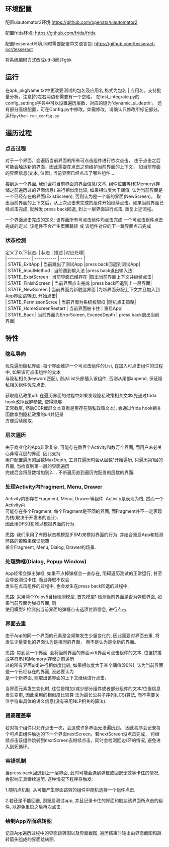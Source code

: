 ## 环境配置
配置uiautomator2环境:https://github.com/openatx/uiautomator2

配置frida环境: https://github.com/frida/frida

配置tesseract环境,同时需要配置中文语言包:  https://github.com/tesseract-ocr/tesseract

将系统编码方式改成utf-8而非gbk

## 运行
在apk_pkgName.txt中更改要测试的包名及应用名,格式为包名 | 应用名。支持批量分析。注意|的左右两边都需要有一个空格。
在test_integrate.py的config_settings字典中可以设置遍历层数，对应的键为'dynamic_ui_depth'。
还有部分高级配置，可在Config.py中修改。如需修改，请确认只修改所标记部分。
运行`python run_config.py`

## 遍历过程
### 点击过程
对于一个界面，会遍历当前界面的所有可点击组件进行依次点击，
由于点击之后可能会触达新的界面，因此需要在点击之前维护当前界面的上下文，
如当前界面的界面信息(文本, 位置), 当前界面已经点击了哪些组件...

每到达一个界面, 我们会将当前界面的界面信息(文本, 组件位置等)和Memory(存储之前遍历过的界面信息)
进行相似度比较, 如果相似度大于阈值, 认为当前界面是一个已经存在的界面(ExistScreen), 否则认为是一个新的界面(NewScreen)。
取出当前界面的上下文后，从上次点击未完成的组件开始继续点击。如果当前界面已经点击完成, 就触发
press back回退, 到上一层界面进行点击, 重复上述流程。

一个界面点击完成的定义: 该界面所有可点击组件均点击完成
一个可点击组件点击完成的定义: 该组件不会产生页面跳转 或 该组件对应的下一跳界面点击完成

### 状态检测
定义了以下状态:
| 状态     | 描述 |对应处理|  
| ----------- | ----------- | ----------- |  
| STATE_ExitApp      | 当前跳出了测试App       |press back回退到测试App|  
| STATE_InputMethod   | 当前遇到输入法        |press back退出输入法|  
| STATE_ExistScreen   | 当前界面已经存在        |取出当前界面上下文并继续点击|  
| STATE_FinishScreen   | 当前界面点击完成        |press back回退到上一层界面|  
| STATE_NewScreen   | 当前界面为新触达界面        |为新界面分配上下文并且加入到App界面跳转图, 开始点击|  
| STATE_PermissonScree   | 当前界面为系统权限框        |随机点击策略|  
| STATE_HomeScreenRestart | 当前界面被卡住 | 重启App|  
| STATE_Back | 当前界面为ErrorScreen, ExceedDepth | press back退出当前界面|

## 特性

### 隐私导向
优先遍历隐私界面: 每个界面维护一个可点击组件的List, 在加入可点击组件的过程中, 如果该可点击组件的文本  
与隐私相关(keyword匹配), 则从List头部插入该组件, 否则从尾部append, 保证隐私相关组件优先点击. 

获取隐私政策url: 在遍历界面的过程中如果发现隐私政策相关文本(先通过frida hook改掉截屏参数, 使得能够  
正常截屏, 然后OCR截屏文本查看是否存在隐私政策文本), 会通过frida hook相关函数拿到隐私政策的url并记录  
方便后续爬取.

### 层次遍历
由于商业化的App非常复杂, 可能存在数百个Activity和数万个界面, 而用户未必关心非常深层的界面. 因此支持  
用户配置遍历的层数MaxDepth, 工具在遍历时会从层数1开始遍历, 只遍历第1层的界面, 当检查到第一层的界面遍历  
完成后会将层数增加到2.... 不断遍历直到遍历完配置的层数的界面. 

### 处理Activity内Fragment, Menu, Drawer
Activity内部存在Fragment, Menu, Drawer等组件. Activity是表现为栈, 然而一个Activity内  
可能存在多个Fragment, 每个Fragment是不同的界面, 而Fragment并不一定表现为栈(取决于开发者的设计).   
因此用DFS(栈)难以模拟界面的行为. 

思路: 我们采用了有限状态机模型(FSM)来模拟界面的行为. 并结合重启App和检测环路的策略来保证能覆  
盖全Fragment, Menu, Dialog, Drawer的场景.

### 处理弹框(Dialog, Popup Window)
App经常会弹出弹框, 如果不点掉弹框会一直存在, 阻碍遍历测试的正常运行, 甚至会导致测试卡住. 而且弹框不仅会  
发生在点击组件的过程中, 也会发生在press back回退的过程中. 

思路: 采用两个Yolov5目标检测模型, 首先模型1 检测当前界面是否为弹框界面, 如果当前界面为弹框界面, 则  
使用模型2 检测出当前界面的弹框点击选项位置信息, 进行点击.  

### 界面去重
由于App的同一个界面的元素是会频繁发生少量变化的, 因此需要对界面去重, 将发生少量变化的界面认为是相同的界面，
而不是认为是全新的界面。

思路: 每到达一个界面, 会将当前界面的界面uid(界面可点击组件的文本, 位置拼接成字符串)和Memory(存储之前遍历  
过的所有界面uid)进行相似度比较, 如果相似度大于某个阈值(90%), 认为当前界面是一个已经存在的界面, 没必要认为  
是一个新界面, 则取出该界面的上下文继续进行点击。  

当界面元素发生变化时, 往往是增加/减少部分组件或者部分组件的文本/位置信息发生变更, 因此采用的相似度比较算
法为最长公共子序列(LCS)算法, 而不需要关注字符串具体的语义信息(没有采用NLP相关的算法).

### 提高覆盖率
若对每个组件只允许点击一次，会造成许多界面无法遍历到。
因此程序会记录每个可点击组件触达的下一个界面nextScreen。若nextScreen没点击完成，
将继续点击该组件跳转到nextScreen去继续点击。同时会检测回边/环的情况, 避免进入到死循环。

### 容错机制
当press back回退到上一层界面, 此时可能会遇到弹框或回退无效等卡住的情况, 会影响工具继续遍历.
这种情况下程序将触发:  

1.随机点机制, 从可能产生界面跳转的组件中随机选择一个组件点击.

2.若还是不能回退, 则重启测试app, 并且记录卡住的界面和触达该界面所点击的组件,
以避免重启之后再次点击.

### 绘制App界面跳转图
记录App遍历过程中的界面跳转图以及界面截图, 遍历结束时输出由界面截图和跳转箭头组成的界面跳转图.




